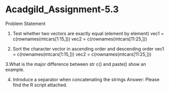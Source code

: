 # Acadgild_Assignment-5.3
Problem Statement
1. Test whether two vectors are exactly equal (element by
element)
vec1 = c(rownames(mtcars[1:15,]))
vec2 = c(rownames(mtcars[11:25,]))

2. Sort the character vector in ascending order and descending
order
vec1 = c(rownames(mtcars[1:15,]))
vec2 = c(rownames(mtcars[11:25,]))

3.What is the major difference between str c() and paste()
show an example.

4. Introduce a separator when concatenating the strings
Answer: Please find the R script attached.

